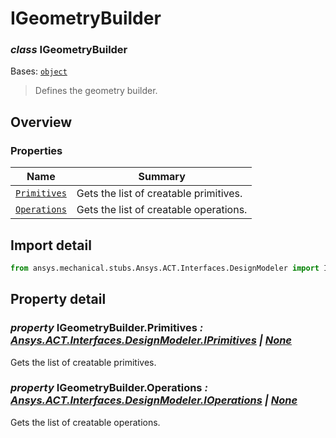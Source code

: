 <a id="igeometrybuilder"></a>

# IGeometryBuilder

<a id="IGeometryBuilder"></a>

### *class* IGeometryBuilder

Bases: [`object`](https://docs.python.org/3/library/functions.html#object)

> Defines the geometry builder.

> <!-- !! processed by numpydoc !! -->

<a id="overview"></a>

## Overview

### Properties

| Name | Summary |
|------------------------------------------------|------------------------------------------|
| [`Primitives`](#IGeometryBuilder.Primitives)   | Gets the list of creatable primitives.   |
| [`Operations`](#IGeometryBuilder.Operations)   | Gets the list of creatable operations.   |

<a id="import-detail"></a>

## Import detail

```python
from ansys.mechanical.stubs.Ansys.ACT.Interfaces.DesignModeler import IGeometryBuilder
```

<a id="property-detail"></a>

## Property detail

<a id="IGeometryBuilder.Primitives"></a>

### *property* IGeometryBuilder.Primitives *: [Ansys.ACT.Interfaces.DesignModeler.IPrimitives](IPrimitives.md#IPrimitives) | [None](https://docs.python.org/3/library/constants.html#None)*

Gets the list of creatable primitives.

<!-- !! processed by numpydoc !! -->

<a id="IGeometryBuilder.Operations"></a>

### *property* IGeometryBuilder.Operations *: [Ansys.ACT.Interfaces.DesignModeler.IOperations](IOperations.md#IOperations) | [None](https://docs.python.org/3/library/constants.html#None)*

Gets the list of creatable operations.

<!-- !! processed by numpydoc !! -->
